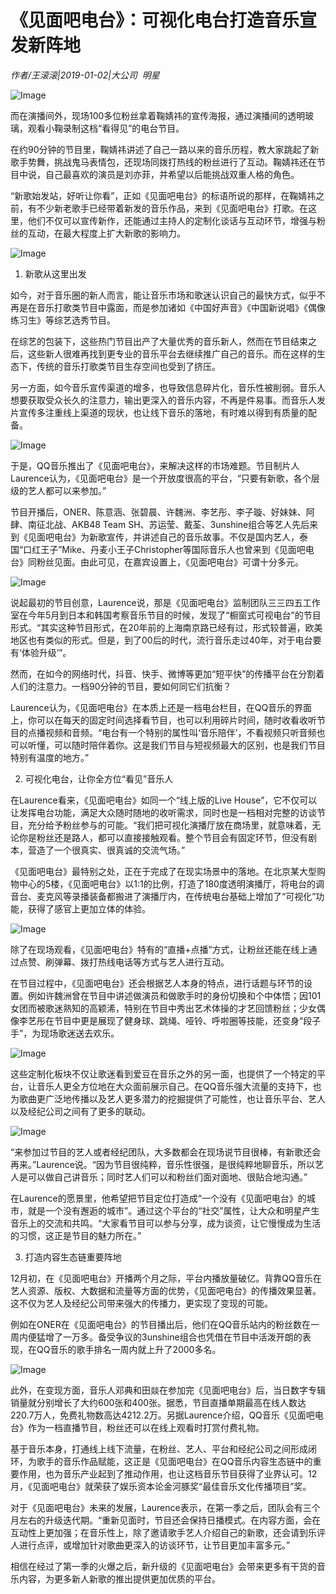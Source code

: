# 《见面吧电台》：可视化电台打造音乐宣发新阵地

*作者/王滚滚|2019-01-02|大公司 
                                                明星*

![Image](http://p1.pstatp.com/large/pgc-image/2b4eb220886e4b85a72b9db2eb522a5f)

而在演播间外，现场100多位粉丝拿着鞠婧祎的宣传海报，通过演播间的透明玻璃，观看小鞠录制这档“看得见”的电台节目。

在约90分钟的节目里，鞠婧祎讲述了自己一路以来的音乐历程，教大家跳起了新歌手势舞，挑战鬼马表情包，还现场同拨打热线的粉丝进行了互动。鞠婧祎还在节目中说，自己最喜欢的演员是刘亦菲，并希望以后能挑战双重人格的角色。

“新歌始发站，好听让你看”，正如《见面吧电台》的标语所说的那样，在鞠婧祎之前，有不少新老歌手已经带着新发的音乐作品，来到《见面吧电台》打歌。在这里，他们不仅可以宣传新作，还能通过主持人的定制化谈话与互动环节，增强与粉丝的互动，在最大程度上扩大新歌的影响力。

![Image](http://p3.pstatp.com/large/pgc-image/33feb0fb9eb243bf90c686313540ee1d)

1. 新歌从这里出发

如今，对于音乐圈的新人而言，能让音乐市场和歌迷认识自己的最快方式，似乎不再是在音乐打歌类节目中露面，而是参加诸如《中国好声音》《中国新说唱》《偶像练习生》等综艺选秀节目。

在综艺的包装下，这些热门节目出产了大量优秀的音乐新人，然而在节目结束之后，这些新人很难再找到更专业的音乐平台去继续推广自己的音乐。而在这样的生态下，传统的音乐打歌类节目生存空间也受到了挤压。

另一方面，如今音乐宣传渠道的增多，也导致信息碎片化，音乐性被削弱。音乐人想要获取受众长久的注意力，输出更深入的音乐内容，不再是件易事。而音乐人发片宣传多注重线上渠道的现状，也让线下音乐的落地，有时难以得到有质量的配备。

![Image](http://p3.pstatp.com/large/pgc-image/801acb8190b140e5accc80786114f4e2)

于是，QQ音乐推出了《见面吧电台》，来解决这样的市场难题。节目制片人Laurence认为，《见面吧电台》是一个开放度很高的平台，“只要有新歌，各个层级的艺人都可以来参加。”

节目开播后，ONER、陈意涵、张碧晨、许魏洲、李艺彤、李子璇、好妹妹、阿肆、南征北战、AKB48 Team SH、苏运莹、戴荃、3unshine组合等艺人先后来到《见面吧电台》为新歌宣传，并讲述自己的音乐故事。不仅是国内艺人，泰国“口红王子”Mike、丹麦小王子Christopher等国际音乐人也曾来到《见面吧电台》同粉丝见面。由此可见，在嘉宾设置上，《见面吧电台》可谓十分多元。

![Image](http://p9.pstatp.com/large/pgc-image/a051d43901784cdcab64037c48d5d5e3)

说起最初的节目创意，Laurence说，那是《见面吧电台》监制团队三三四五工作室在今年5月到日本和韩国考察音乐节目的时候，发现了“橱窗式可视电台”的节目形式。“其实这种节目形式，在20年前的上海南京路已经有过，形式较普遍，欧美地区也有类似的形式。但是，到了00后的时代，流行音乐走过40年，对于电台要有‘体验升级’”。

然而，在如今的网络时代，抖音、快手、微博等更加“短平快”的传播平台在分割着人们的注意力。一档90分钟的节目，要如何同它们抗衡？

Laurence认为，《见面吧电台》在本质上还是一档电台栏目，在QQ音乐的界面上，你可以在每天的固定时间选择看节目，也可以利用碎片时间，随时收看收听节目的点播视频和音频。“电台有一个特别的属性叫‘音乐陪伴’，不看视频只听音频也可以听懂，可以随时陪伴着你。这是我们节目与短视频最大的区别，也是我们节目特别有温度的地方。”

2. 可视化电台，让你全方位“看见”音乐人

在Laurence看来，《见面吧电台》如同一个“线上版的Live House”，它不仅可以让发挥电台功能，满足大众随时随地的收听需求，同时也是一档相对完整的访谈节目，充分给予粉丝参与的可能。“我们把可视化演播厅放在商场里，就意味着，无论你是粉丝还是路人，都可以直接接触观看。整个节目会有固定环节，但没有剧本，营造了一个很真实、很真诚的交流气场。”

《见面吧电台》最特别之处，正在于完成了在现实场景中的落地。在北京某大型购物中心的5楼，《见面吧电台》以1:1的比例，打造了180度透明演播厅，将电台的调音台、麦克风等录播装备都搬进了演播厅内，在传统电台基础上增加了“可视化”功能，获得了感官上更加立体的体验。

![Image](http://p9.pstatp.com/large/pgc-image/c628dc4413c44ed29d5a3df4df7fed2a)

除了在现场观看，《见面吧电台》特有的“直播+点播”方式，让粉丝还能在线上通过点赞、刷弹幕、拨打热线电话等方式与艺人进行互动。

在节目过程中，《见面吧电台》还会根据艺人本身的特点，进行话题与环节的设置。例如许魏洲曾在节目中讲述做演员和做歌手时的身份切换和个中体悟；因101女团而被歌迷熟知的高颖浠，特别在节目中秀出艺术体操的才艺回馈粉丝；少女偶像李艺彤在节目中更是展现了健身球、跳绳、哑铃、呼啦圈等技能，还变身“段子手”，为现场歌迷送去欢乐。

![Image](http://p1.pstatp.com/large/pgc-image/8b9b2d8d694a4e2590f2bcb04b21a94d)

这些定制化板块不仅让歌迷看到爱豆在音乐之外的另一面，也提供了一个特定的平台，让音乐人更全方位地在大众面前展示自己。在QQ音乐强大流量的支持下，也为歌曲更广泛地传播以及艺人更多潜力的挖掘提供了可能性，也让音乐平台、艺人以及经纪公司之间有了更多的联动。

![Image](http://p3.pstatp.com/large/pgc-image/3885e864f58b41d48e782293215f118c)

“来参加过节目的艺人或者经纪团队，大多数都会在现场说节目很棒，有新歌还会再来。”Laurence说。“因为节目很纯粹，音乐性很强，是很纯粹地聊音乐，所以艺人是可以做自己讲音乐；同时艺人们可以和粉丝们面对面地、很贴合地沟通。”

在Laurence的愿景里，他希望把节目定位打造成“一个没有《见面吧电台》的城市，就是一个没有邂逅的城市”。通过这个平台的“社交”属性，让大众和明星产生音乐上的交流和共鸣。“大家看节目可以参与分享，成为谈资，让它慢慢成为生活的习惯，这正是节目的魅力所在。”

3. 打造内容生态链重要阵地

12月初，在《见面吧电台》开播两个月之际，平台内播放量破亿。背靠QQ音乐在艺人资源、版权、大数据和流量等方面的优势，《见面吧电台》的传播效果显著。这不仅为艺人及经纪公司带来强大的传播力，更实现了变现的可能。

例如在ONER在《见面吧电台》的节目播出后，他们在QQ音乐站内的粉丝数在一周内便猛增了一万多。备受争议的3unshine组合也凭借在节目中活泼开朗的表现，在QQ音乐的歌手排名一周内就上升了2000多名。

![Image](http://p3.pstatp.com/large/pgc-image/76c59c8f7b03451e814a9bd7a532c76e)

此外，在变现方面，音乐人邓典和田燚在参加完《见面吧电台》后，当日数字专辑销量就分别增长了大约600张和400张。据悉，节目直播单期最高在线人数达220.7万人，免费礼物数高达4212.2万。另据Laurence介绍，QQ音乐《见面吧电台》作为一档直播节目，粉丝还可以在线上观看时打赏付费礼物。

基于音乐本身，打通线上线下流量，在粉丝、艺人、平台和经纪公司之间形成闭环，为歌手的音乐作品赋能，这正是《见面吧电台》在QQ音乐内容生态链中的重要作用，也为音乐产业起到了推动作用，也让这档音乐节目获得了业界认可。12月，《见面吧电台》就荣获了娱乐资本论金河豚奖“最佳音乐文化传播项目”奖。

对于《见面吧电台》未来的发展，Laurence表示，在第一季之后，团队会有三个月左右的升级迭代期。“重新见面时，节目还会保持日播模式。在内容方面，会在互动性上更加强；在音乐性上，除了邀请歌手艺人介绍自己的新歌，还会请到乐评人进行点评，或增加针对歌曲更深入的访谈环节，让节目更加丰富多元。”

相信在经过了第一季的火爆之后，新升级的《见面吧电台》会带来更多有干货的音乐内容，为更多新人新歌的推出提供更加优质的平台。

